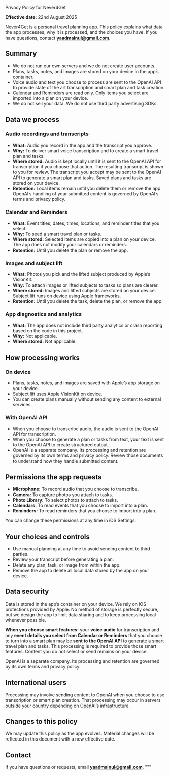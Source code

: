 Privacy Policy for Never4Get

**Effective date:** 22nd August 2025

Never4Get is a personal travel planning app. This policy explains what data the app processes, why it is processed, and the choices you have. If you have questions, contact **yaadmainul@gmail.com**.

## Summary
* We do not run our own servers and we do not create user accounts.
* Plans, tasks, notes, and images are stored on your device in the app’s container.
* Voice audio and text you choose to process are sent to the OpenAI API to provide state of the art transcription and smart plan and task creation.
* Calendar and Reminders are read only. Only items you select are imported into a plan on your device.
* We do not sell your data. We do not use third party advertising SDKs.

## Data we process

### Audio recordings and transcripts
* **What:** Audio you record in the app and the transcript you approve.
* **Why:** To deliver smart voice transcription and to create a smart travel plan and tasks.
* **Where stored:** Audio is kept locally until it is sent to the OpenAI API for transcription if you choose that action. The resulting transcript is shown to you for review. The transcript you accept may be sent to the OpenAI API to generate a smart plan and tasks. Saved plans and tasks are stored on your device.
* **Retention:** Local items remain until you delete them or remove the app. OpenAI’s handling of your submitted content is governed by OpenAI’s terms and privacy policy.

### Calendar and Reminders
* **What:** Event titles, dates, times, locations, and reminder titles that you select.
* **Why:** To seed a smart travel plan or tasks.
* **Where stored:** Selected items are copied into a plan on your device. The app does not modify your calendars or reminders.
* **Retention:** Until you delete the plan or remove the app.

### Images and subject lift
* **What:** Photos you pick and the lifted subject produced by Apple’s VisionKit.
* **Why:** To attach images or lifted subjects to tasks so plans are clearer.
* **Where stored:** Images and lifted subjects are stored on your device. Subject lift runs on device using Apple frameworks.
* **Retention:** Until you delete the task, delete the plan, or remove the app.

### App diagnostics and analytics
* **What:** The app does not include third party analytics or crash reporting based on the code in this project.
* **Why:** Not applicable.
* **Where stored:** Not applicable.

## How processing works

### On device
* Plans, tasks, notes, and images are saved with Apple’s app storage on your device.
* Subject lift uses Apple VisionKit on device.
* You can create plans manually without sending any content to external services.

### With OpenAI API
* When you choose to transcribe audio, the audio is sent to the OpenAI API for transcription.
* When you choose to generate a plan or tasks from text, your text is sent to the OpenAI API to create structured output.
* OpenAI is a separate company. Its processing and retention are governed by its own terms and privacy policy. Review those documents to understand how they handle submitted content.

## Permissions the app requests
* **Microphone:** To record audio that you choose to transcribe.
* **Camera:** To capture photos you attach to tasks.
* **Photo Library:** To select photos to attach to tasks.
* **Calendars:** To read events that you choose to import into a plan.
* **Reminders:** To read reminders that you choose to import into a plan.

You can change these permissions at any time in iOS Settings.

## Your choices and controls
* Use manual planning at any time to avoid sending content to third parties.
* Review your transcript before generating a plan.
* Delete any plan, task, or image from within the app.
* Remove the app to delete all local data stored by the app on your device.

## Data security
Data is stored in the app’s container on your device. We rely on iOS protections provided by Apple. No method of storage is perfectly secure, but we design the app to limit data sharing and to keep processing local whenever possible.

**When you choose smart features:** your **voice audio** for transcription and any **event details you select from Calendar or Reminders** that you choose to turn into a smart plan may be **sent to the OpenAI API** to generate a smart travel plan and tasks. This processing is required to provide those smart features. Content you do not select or send remains on your device.

OpenAI is a separate company. Its processing and retention are governed by its own terms and privacy policy.


## International users
Processing may involve sending content to OpenAI when you choose to use transcription or smart plan creation. That processing may occur in servers outside your country depending on OpenAI’s infrastructure.

## Changes to this policy
We may update this policy as the app evolves. Material changes will be reflected in this document with a new effective date.

## Contact
If you have questions or requests, email **yaadmainul@gmail.com**.
"""
